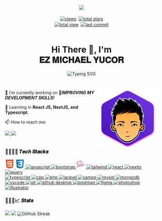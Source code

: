 <!-- BANNER -->
<div align="center">
  <img src="https://media4.giphy.com/media/f3iwJFOVOwuy7K6FFw/giphy.gif?cid=ecf05e476kgka92ya10siecshq2kr52i95992pd3o2y170bi&ep=v1_gifs_related&rid=giphy.gif&ct=g">
</div>
<!-- END OF BANNER -->
</br>
<!-- BADGES -->
<div align="center">
  <!-- FIRST LINE -->
  <div align="center" style="display: flex; gap: 5px; justify-content: center">
    <!-- Profile Views -->
    <a href="https://github.com/ezmichaely">
      <img alt="views" title="Total visitor on GitHub" style="border: 1px solid #fff !important"
        src="https://vbr.wocr.tk/badge?page_id=ezmichaely&text=visitors&color=4C16BF&style=for-the-badge&lcolor=C213EE&logo=github" />
    </a>
    <!-- Github Followers -->
    <a href="https://github.com/ezmichaely?tab=followers">
      <img alt="total stars" title="Total followers on GitHub" style="border: 1px solid #fff"
        src="https://custom-icon-badges.demolab.com/github/followers/ezmichaely?color=4C16BF&style=for-the-badge&labelColor=C213EE&logo=person-add"/>
    </a>
  </div> 
  <!-- END OF FIRST LINE -->
  <!-- SECOND LINE -->
  <div align="center" style="display: flex; gap: 5px; justify-content: center">
    <!-- Github Stars -->
    <a href="https://github.com/ezmichaely?tab=repositories&sort=stargazers">
      <img alt="total view" title="Total stars on GitHub" style="border: 1px solid #fff"
        src="https://custom-icon-badges.demolab.com/github/stars/ezmichaely?color=4C16BF&style=for-the-badge&labelColor=C213EE&logo=eye"/>
    </a>
    <!-- Latest commit -->
    <a href="https://github.com/ezmichaely?#js-contribution-activity">
      <img alt="last commit" title="Last commit" style="border: 1px solid #fff"
      src="https://custom-icon-badges.demolab.com/github/last-commit/ezmichaely/ezmichaely?color=4C16BF&style=for-the-badge&label=LAST%20COMMENT&labelColor=C213EE&logo=history" />
    </a>
  </div> 
  <!-- SECOND LINE -->
  </br>
  <h1 align="center">
<!--     Hi There 👋, I'm $${\color{#E54983}𝐄𝐙 \space 𝐌𝐈𝐂𝐇𝐀𝐄𝐋 \space 𝐘𝐔𝐂𝐎𝐑}$$ -->
    Hi There 👋, I'm <br/>
    𝐄𝐙 𝐌𝐈𝐂𝐇𝐀𝐄𝐋 𝐘𝐔𝐂𝐎𝐑
  </h1>
  <!-- TYPING TEXT -->
  <p align="center" style="display: flex; gap: 2px; justify-content: center; align-items: center">
    <img alt="Typing SVG" title="A Front-End Developer"
      src="https://readme-typing-svg.demolab.com?font=Roboto+Slab&weight=700&pause=1000&color=C213EE&center=true&vCenter=true&width=400&lines=✨&nbsp;&nbsp;&nbsp;+A+Front-End+Developer+!+&nbsp;&nbsp;&nbsp;✨" />
  </p>
  <!-- END OF TYPING TEXT -->
</div>
<!-- END OF BADGES -->
</br>
<!-- ABOUT ME -->
<div>
  <img align="right" alt="Coding" width="200" src="https://github.com/ezmichaely/ezmichaely/blob/main/profile.png?raw=true">
  <div align="left">
    <p>🔭 I’m currently working on 🚀<b><i>IMPROVING MY DEVELOPMENT SKILLS!</i></b></li>
    <p>🌱 Learning in <b>React JS, NextJS, and Typescript</b>.</li>
    <p>📫 How to reach me: </p>
    <!-- gmail -->
    <a href="mailto:ezmichaely@gmail.com" target="_blank">
      <img src="https://img.shields.io/badge/Gmail-D14836?style=for-the-badge&logo=gmail&logoColor=white">
    </a>
    <!-- linkedin -->
    <a href="https://www.linkedin.com/in/ez-michael-yucor-283068204" target="_blank">
      <img src="https://img.shields.io/badge/LinkedIn-0077B5?style=for-the-badge&logo=linkedin&logoColor=white">
    </a>
    <!-- facebook -->
<!--     <a href="https://www.facebook.com/ezmichaely" target="_blank">
      <img src="https://img.shields.io/badge/FACEBOOK-1773EA?style=for-the-badge&logo=facebook&logoColor=white">
    </a> -->
  </div>
</div>
<!-- END OF ABOUT ME -->
</br>

<!-- STACKS USED -->
<!-- <details> -->  
 <!-- <summary> -->
     
<!-- </summary> -->
  <!-- <h4>👌 𝐹𝑟𝑜𝑛𝑡𝑒𝑛𝑑 𝐷𝑒𝑣𝑒𝑙𝑜𝑝𝑚𝑒𝑛𝑡 </h4> -->
  <!-- HTML -->
 <h3>👨🏻‍💻🧠 𝑻𝒆𝒄𝒉 𝑺𝒕𝒂𝒄𝒌𝒔 </h3>
  <a href="https://www.w3.org/html/" target="_blank" rel="noreferrer"> 
    <img src="https://raw.githubusercontent.com/devicons/devicon/master/icons/html5/html5-original.svg" alt="html5" width="30" height="30"/> 
  </a> 
  <!-- CSS -->
  <a href="https://www.w3schools.com/css/" target="_blank" rel="noreferrer"> 
    <img src="https://raw.githubusercontent.com/devicons/devicon/master/icons/css3/css3-original.svg" alt="css3" width="30" height="30"/> 
  </a> 
  <!-- JS -->
  <a href="https://developer.mozilla.org/en-US/docs/Web/JavaScript" target="_blank" rel="noreferrer"> 
    <img src="https://cdn.worldvectorlogo.com/logos/javascript-1.svg" alt="javascript" width="30" height="30"/> 
  </a>
  <!-- BOOTSTRAP -->
  <a href="https://getbootstrap.com" target="_blank" rel="noreferrer"> 
    <img src="https://getbootstrap.com/docs/5.3/assets/brand/bootstrap-logo-shadow.png" alt="bootstrap" height="34"/> 
  </a>
  <!-- SASS -->
  <a href="https://sass-lang.com" target="_blank" rel="noreferrer"> <img src="https://raw.githubusercontent.com/devicons/devicon/master/icons/sass/sass-original.svg" alt="sass" height="30"/> </a> 
  <!-- TAILWIND -->
  <a href="https://tailwindcss.com/" target="_blank" rel="noreferrer"> 
    <img src="https://cdn.worldvectorlogo.com/logos/tailwind-css-2.svg" alt="tailwind" width="38" height="35"/> 
  </a>
  <!-- REACT -->
  <a href="https://reactjs.org/" target="_blank" rel="noreferrer"> 
    <img src="https://cdn.worldvectorlogo.com/logos/react-2.svg" alt="react" width="30" height="30"/> 
  </a>
  <!-- SVELT -->
<!--   <a href="https://svelte.dev/" target="_blank" rel="noreferrer"> 
    <img src="https://cdn.worldvectorlogo.com/logos/svelte-1.svg" alt="svelte" width="30" height="30"/> 
  </a> -->
  <!-- NEXT JS -->
  <a href="https://nextjs.org/" target="_blank" rel="noreferrer"> 
    <img src="https://cdn.worldvectorlogo.com/logos/next-js.svg" alt="nextjs" width="30" height="30"/> 
  </a> 
  <!-- VITE JS -->
<!--   <a href="https://vitejs.dev/" target="_blank" rel="noreferrer"> 
    <img src="https://cdn.worldvectorlogo.com/logos/vitejs.svg" alt="vitejs" width="30" height="30"/> 
  </a>  -->
  <!-- NODE JS -->
<!--
  <a href="https://nodejs.org/en" target="_blank" rel="noreferrer"> 
    <img src="https://cdn-icons-png.flaticon.com/512/5968/5968322.png" alt="nodejs" width="30" height="30"/> 
  </a> -->
  <!-- JQUERY -->
  <a href="https://jquery.com/" target="_blank" rel="noreferrer"> 
    <img src="https://cdn.worldvectorlogo.com/logos/jquery-1.svg" alt="jquery" width="110" height="30"/> 
  </a> </br>
  <!-- TYPESCRIPT -->
  <a href="https://www.typescriptlang.org/" target="_blank" rel="noreferrer"> 
    <img src="https://cdn.worldvectorlogo.com/logos/typescript-2.svg" alt="typescript" width="30" height="30"/> 
  </a> 
  <!-- C++ -->
  <a href="https://www.w3schools.com/cpp/" target="_blank" rel="noreferrer"> 
    <img src="https://cdn.worldvectorlogo.com/logos/c.svg" alt="cpp" width="30" height="30"/> 
  </a>
  <!-- JAVA -->
<!--   <a href="https://dev.java/" target="_blank" rel="noreferrer"> 
    <img src="https://cdn.worldvectorlogo.com/logos/java-14.svg" alt="java" width="24" height="30"/> 
  </a>  -->
  <!-- PHP -->
  <a href="https://www.php.net/" target="_blank" rel="noreferrer"> 
    <img src="https://cdn.worldvectorlogo.com/logos/php-1.svg" alt="php" width="50" height="30"/> 
  </a> 
  <!-- Laravel -->
  <a href="https://laravel.com/" target="_blank" rel="noreferrer"> 
    <img src="https://cdn.worldvectorlogo.com/logos/laravel-2.svg" alt="laravel" width="30" height="30"/> 
  </a>
  <!-- Python -->
<!--   <a href="https://www.python.org/" target="_blank" rel="noreferrer"> 
    <img src="https://cdn.worldvectorlogo.com/logos/python-5.svg" alt="python" width="30" height="30"/> 
  </a> -->
  <!-- XAMPP -->
  <a href="https://www.apachefriends.org/" target="_blank" rel="noreferrer"> 
    <img src="https://cdn.worldvectorlogo.com/logos/xampp.svg" alt="xampp" width="30" height="30"/> 
  </a>
  <!-- MariaDB -->
<!--
  <a href="https://mariadb.org/" target="_blank" rel="noreferrer"> 
    <img src="https://cdn.worldvectorlogo.com/logos/mariadb.svg" alt="mariadb" width="50" height="30"/> 
   </a> -->
  <!-- MySQL -->
  <a href="https://www.mysql.com/" target="_blank" rel="noreferrer"> 
    <img src="https://cdn.worldvectorlogo.com/logos/mysql-logo.svg" alt="mysql" width="40" height="30"/> 
  </a>
  <!-- mongodb -->
  <a href="https://www.mongodb.com/" target="_blank" rel="noreferrer"> 
    <img src="https://cdn.worldvectorlogo.com/logos/mongodb-icon-1.svg" alt="mongodb" width="18" height="35"/> 
  </a>
  <!-- aws-dynamodb -->
<!--   <a href="https://aws.amazon.com/dynamodb/" target="_blank" rel="noreferrer"> 
    <img src="https://cdn.worldvectorlogo.com/logos/aws-dynamodb.svg" alt="aws-dynamodb" width="30" height="30"/> 
  </a> -->
</br>
  <!-- VSCODE -->
  <a href="https://code.visualstudio.com/" target="_blank" rel="noreferrer"> 
    <img src="https://cdn.worldvectorlogo.com/logos/visual-studio-code-1.svg" alt="vscode" width="30" height="30"/> 
  </a> 
  <!-- GIT -->
  <a href="https://git-scm.com/" target="_blank" rel="noreferrer"> 
    <img src="https://www.vectorlogo.zone/logos/git-scm/git-scm-icon.svg" alt="git" width="30" height="30"/> 
  </a>
  <!-- GITHUB DESKTOP -->
  <a href="https://desktop.github.com/" target="_blank" rel="noreferrer"> 
    <img src="https://desktop.github.com/images/desktop-icon.svg" alt="github desktop" width="30" height="30"/> 
  </a> 
  <!-- POSTMAN -->
  <a href="https://postman.com" target="_blank" rel="noreferrer"> 
    <img src="https://www.vectorlogo.zone/logos/getpostman/getpostman-icon.svg" alt="postman" width="30" height="30"/> 
  </a> 
  <!-- SLACK -->
<!--   <a href="https://slack.com/" target="_blank" rel="noreferrer"> 
    <img src="https://cdn.worldvectorlogo.com/logos/slack-new-logo.svg" alt="slack" width="30" height="30"/> 
  </a>  -->
  <!-- FIGMA -->
  <a href="https://www.figma.com/" target="_blank" rel="noreferrer"> 
    <img src="https://www.vectorlogo.zone/logos/figma/figma-icon.svg" alt="figma" width="30" height="30"/> 
  </a>
  <!-- Photoshop -->
  <a href="https://www.photoshop.com/en" target="_blank" rel="noreferrer"> 
    <img src="https://cdn.worldvectorlogo.com/logos/adobe-photoshop-2.svg" alt="photoshop" width="30" height="30"/> 
  </a>
  <!-- Illustrator -->
  <a href="https://www.adobe.com/in/products/illustrator.html" target="_blank" rel="noreferrer"> 
    <img src="https://cdn.worldvectorlogo.com/logos/adobe-illustrator-cc-icon.svg" alt="illustrator" width="30" height="30"/> 
  </a> 
<!-- </details> -->
<!-- STATS -->
<!-- <details> 
  <summary> -->
    <h3>👨🏻‍💻📈 𝑺𝒕𝒂𝒕𝒔</h3>
<!--   </summary> -->
  <div>
    <!-- GENERAL STATS -->
    <img height="200px" 
      src="https://github-readme-stats.vercel.app/api?username=ezmichaely&show_icons=true&include_all_commits=true&theme=jolly">
    <!-- LANGUAGE -->
    <img height="200px" 
      src="https://github-readme-stats.vercel.app/api/top-langs/?username=ezmichaely&layout=compact&theme=jolly&hide=css,html&langs_count=8">
    <!-- STREAK STATS -->
    <img height="200px"
      src="https://streak-stats.demolab.com?user=ezmichaely&theme=jolly&mode=weekly" alt="GitHub Streak">
  </div>
<!-- </details> -->
